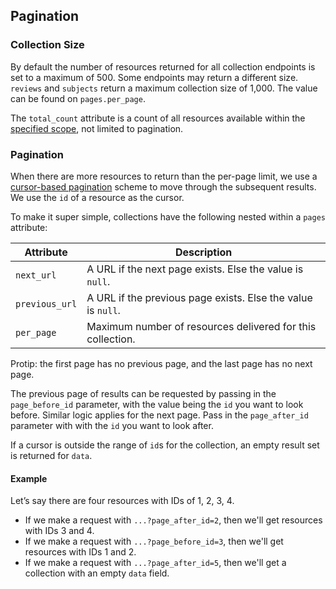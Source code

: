 ## Pagination

### Collection Size

By default the number of resources returned for all collection endpoints is set to a maximum of 500. Some endpoints may return a different size. `reviews` and `subjects` return a maximum collection size of 1,000. The value can be found on `pages.per_page`.

The `total_count` attribute is a count of all resources available within the [specified scope](#filters), not limited to pagination.

### Pagination

When there are more resources to return than the per-page limit, we use a [cursor-based pagination](https://www.sitepoint.com/paginating-real-time-data-cursor-based-pagination/) scheme to move through the subsequent results. We use the `id` of a resource as the cursor.

To make it super simple, collections have the following nested within a `pages` attribute:

Attribute | Description
--------- | -----------
`next_url` | A URL if the next page exists. Else the value is `null`.
`previous_url` | A URL if the previous page exists. Else the value is `null`.
`per_page` | Maximum number of resources delivered for this collection.

<aside class="notice">
Protip: the first page has no previous page, and the last page has no next page.
</aside>

The previous page of results can be requested by passing in the `page_before_id` parameter, with the value being the `id` you want to look before. Similar logic applies for the next page. Pass in the `page_after_id` parameter with with the `id` you want to look after.

If a cursor is outside the range of `id`s for the collection, an empty result set is returned for `data`.

#### Example

Let’s say there are four resources with IDs of 1, 2, 3, 4.

* If we make a request with `...?page_after_id=2`, then we'll get resources with IDs&nbsp;3&nbsp;and&nbsp;4.
* If we make a request with `...?page_before_id=3`, then we'll get resources with IDs&nbsp;1&nbsp;and&nbsp;2.
* If we make a request with `...?page_after_id=5`, then we'll get a collection with an empty&nbsp;`data`&nbsp;field.
